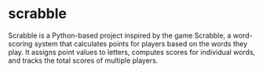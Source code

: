 # scrabble
Scrabble is a Python-based project inspired by the game Scrabble, a word-scoring system that calculates points for players based on the words they play. It assigns point values to letters, computes scores for individual words, and tracks the total scores of multiple players.
